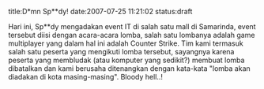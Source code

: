 title:D*mn Sp**dy!
date:2007-07-25 11:21:02
status:draft

Hari ini, Sp**dy mengadakan event IT di salah satu mall di Samarinda, event tersebut diisi dengan acara-acara lomba, salah satu lombanya adalah game multiplayer yang dalam hal ini adalah Counter Strike. Tim kami termasuk salah satu peserta yang mengikuti lomba tersebut, sayangnya karena peserta yang membludak (atau komputer yang sedikit?) membuat lomba dibatalkan dan kami berusaha ditenangkan dengan kata-kata "lomba akan diadakan di kota masing-masing". Bloody hell..!